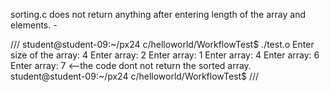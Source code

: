 sorting.c does not return anything after entering length of the array and elements. -

///
student@student-09:~/px24 c/helloworld/WorkflowTest$ ./test.o
Enter size of the array: 
4
Enter array: 
2
Enter array: 
1
Enter array: 
4
Enter array: 
6
Enter array: 
7                  <--the code dont not return the sorted array.
student@student-09:~/px24 c/helloworld/WorkflowTest$
///